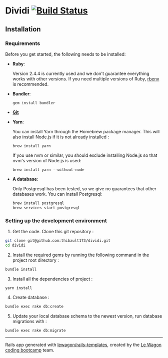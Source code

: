 # Dividi [![Build Status](https://travis-ci.org/dividi-dream-team/dividi.svg?branch=master)](https://travis-ci.org/dividi-dream-team/dividi)

## Installation

### Requirements

Before you get started, the following needs to be installed:
* **Ruby**:

  Version 2.4.4 is currently used and we don't guarantee everything works with other versions. If you need multiple versions of Ruby, [rbenv](https://github.com/rbenv/rbenv) is recommended.
* **Bundler**:
  ```
  gem install bundler
  ```
* [**Git**](http://help.github.com/git-installation-redirect)
* **Yarn**:

  You can install Yarn through the Homebrew package manager. This will also install Node.js if it is not already installed :
  ```
  brew install yarn
  ```
  If you use nvm or similar, you should exclude installing Node.js so that nvm's version of Node.js is used:
  ```
  brew install yarn --without-node
  ```
* **A database**:

  Only Postgresql has been tested, so we give no guarantees that other databases work. You can install Postgresql:
  ```bash
  brew install postgresql
  brew services start postgresql
  ```

### Setting up the development environment
  1.  Get the code. Clone this git repository :
  ```bash
  git clone git@github.com:thibault173/dividi.git
  cd dividi
  ```

  2.  Install the required gems by running the following command in the project root directory :

  ```bash
  bundle install
  ```

  3. Install all the dependencies of project :
  ```bash
  yarn install
  ```

  4. Create database :
  ```bash
  bundle exec rake db:create
  ```

  5. Update your local database schema to the newest version, run database migrations with :
  ```bash
  bundle exec rake db:migrate
  ```
---

Rails app generated with [lewagon/rails-templates](https://github.com/lewagon/rails-templates), created by the [Le Wagon coding bootcamp](https://www.lewagon.com) team.
